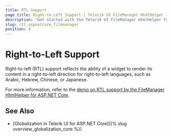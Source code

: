 ```yaml
---
title: RTL Support
page_title: Right-to-Left Support | Telerik UI FileManager HtmlHelper for ASP.NET Core
description: "Get started with the Telerik UI FileManager HtmlHelper for ASP.NET Core and learn about the RTL supports it provides."
slug: rtl_aspnetcore_filemanager
position: 4
---
```


# Right-to-Left Support

Right-to-left (RTL) support reflects the ability of a widget to render its content in a right-to-left direction for right-to-left languages, such as Arabic, Hebrew, Chinese, or Japanese.

For more information, refer to the [demo on RTL support by the FileManager HtmlHelper for ASP.NET Core](https://demos.telerik.com/aspnet-core/filemanager/right-to-left-support).

## See Also

* [Globalization in Telerik UI for ASP.NET Core]({% slug overview_globalization_core %})
